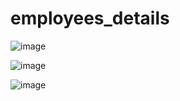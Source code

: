 # employees_details

![image](https://user-images.githubusercontent.com/78735569/210011482-49d09587-afe4-4b25-ae51-0c573f2f3e14.png)

![image](https://user-images.githubusercontent.com/78735569/210011503-a826b972-e4d8-46ea-8dc2-45c787234e5b.png)

![image](https://user-images.githubusercontent.com/78735569/210011537-a795cb19-4b61-4e66-8ba1-6abaf9400891.png)
